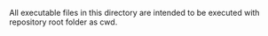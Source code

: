 All executable files in this directory are intended to be executed with repository root folder as cwd.
